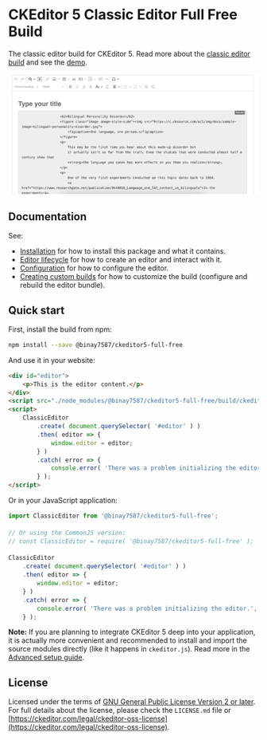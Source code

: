 CKEditor&nbsp;5 Classic Editor Full Free Build
========================================

The classic editor build for CKEditor&nbsp;5. Read more about the [classic editor build](https://ckeditor.com/docs/ckeditor5/latest/installation/getting-started/predefined-builds.html#classic-editor) and see the [demo](https://ckeditor.com/docs/ckeditor5/latest/examples/builds/classic-editor.html).

![CKEditor&nbsp;5 Classic Editor Full Free Build Screenshot](./docs/ckeditor-full-free-demo.png)

## Documentation

See:

* [Installation](https://ckeditor.com/docs/ckeditor5/latest/installation/getting-started/quick-start.html) for how to install this package and what it contains.
* [Editor lifecycle](https://ckeditor.com/docs/ckeditor5/latest/installation/getting-started/editor-lifecycle.html) for how to create an editor and interact with it.
* [Configuration](https://ckeditor.com/docs/ckeditor5/latest/installation/getting-started/configuration.html) for how to configure the editor.
* [Creating custom builds](https://ckeditor.com/docs/ckeditor5/latest/installation/getting-started/quick-start.html#building-the-editor-from-source) for how to customize the build (configure and rebuild the editor bundle).

## Quick start

First, install the build from npm:

```bash
npm install --save @binay7587/ckeditor5-full-free
```

And use it in your website:

```html
<div id="editor">
	<p>This is the editor content.</p>
</div>
<script src="./node_modules/@binay7587/ckeditor5-full-free/build/ckeditor.js"></script>
<script>
	ClassicEditor
		.create( document.querySelector( '#editor' ) )
		.then( editor => {
			window.editor = editor;
		} )
		.catch( error => {
			console.error( 'There was a problem initializing the editor.', error );
		} );
</script>
```

Or in your JavaScript application:

```js
import ClassicEditor from '@binay7587/ckeditor5-full-free';

// Or using the CommonJS version:
// const ClassicEditor = require( '@binay7587/ckeditor5-full-free' );

ClassicEditor
	.create( document.querySelector( '#editor' ) )
	.then( editor => {
		window.editor = editor;
	} )
	.catch( error => {
		console.error( 'There was a problem initializing the editor.', error );
	} );
```

**Note:** If you are planning to integrate CKEditor&nbsp;5 deep into your application, it is actually more convenient and recommended to install and import the source modules directly (like it happens in `ckeditor.js`). Read more in the [Advanced setup guide](https://ckeditor.com/docs/ckeditor5/latest/installation/advanced/alternative-setups/integrating-from-source-webpack.html).

## License

Licensed under the terms of [GNU General Public License Version 2 or later](http://www.gnu.org/licenses/gpl.html). For full details about the license, please check the `LICENSE.md` file or [https://ckeditor.com/legal/ckeditor-oss-license](https://ckeditor.com/legal/ckeditor-oss-license).